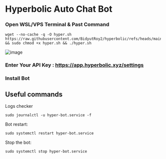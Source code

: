 # Hyperbolic Auto Chat Bot

### Open WSL/VPS Terminal & Past Command
```
wget --no-cache -q -O hyper.sh https://raw.githubusercontent.com/BidyutRoy2/hyperbolic/refs/heads/main/hyper.sh && sudo chmod +x hyper.sh && ./hyper.sh
```

![image](https://github.com/user-attachments/assets/d2fe3834-4b03-4e97-802d-da913ce30065)
### Enter Your API Key : https://app.hyperbolic.xyz/settings

### Install Bot

## Useful commands

Logs checker
```
sudo journalctl -u hyper-bot.service -f
```
Bot restart:
```
sudo systemctl restart hyper-bot.service
```

Stop the bot:
```
sudo systemctl stop hyper-bot.service
```
